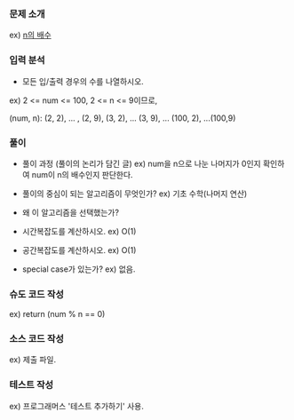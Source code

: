 ### 문제 소개
ex) [n의 배수](https://school.programmers.co.kr/learn/courses/30/lessons/181937)

### 입력 분석
- 모든 입/출력 경우의 수를 나열하시오.

ex) 2 <= num <= 100, 2 <= n <= 9이므로,

(num, n):
(2, 2), ... , (2, 9),
(3, 2), ... (3, 9), 
...
(100, 2), ...(100,9)

### 풀이
- 풀이 과정 (풀이의 논리가 담긴 글)
ex) num을 n으로 나눈 나머지가 0인지 확인하여 num이 n의 배수인지 판단한다.

- 풀이의 중심이 되는 알고리즘이 무엇인가?
ex) 기초 수학(나머지 연산)

- 왜 이 알고리즘을 선택했는가?
- 시간복잡도를 계산하시오.
ex) O(1)

- 공간복잡도를 계산하시오.
ex) O(1)

- special case가 있는가?
ex) 없음.

### 슈도 코드 작성
ex) return (num % n == 0)

### 소스 코드 작성
ex) 제출 파일.

### 테스트 작성
ex) 프로그래머스 '테스트 추가하기' 사용.
